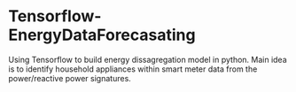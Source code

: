 # Tensorflow-EnergyDataForecasating
Using Tensorflow to build energy dissagregation model in python. Main idea is to identify household appliances within smart meter data from the power/reactive power signatures.
